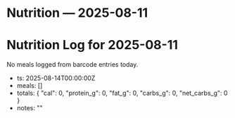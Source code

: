 # Nutrition — 2025-08-11
# Nutrition Log for 2025-08-11

No meals logged from barcode entries today.
- ts: 2025-08-14T00:00:00Z
- meals: []
- totals: { "cal": 0, "protein_g": 0, "fat_g": 0, "carbs_g": 0, "net_carbs_g": 0 }
- notes: ""
